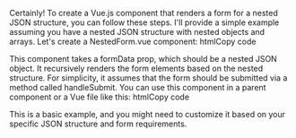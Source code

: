 Certainly! To create a Vue.js component that renders a form for a nested JSON structure, you can follow these steps. I'll provide a simple example assuming you have a nested JSON structure with nested objects and arrays.
Let's create a NestedForm.vue component:
htmlCopy code
<template>

  <form @submit.prevent="handleSubmit">
    <div v-for="(value, key) in formData" :key="key">
      <label>{{ key }}</label>
      <template v-if="isObject(value)">
        <!-- Recursively render nested objects -->
        <nested-form :formData="value" />
      </template>
      <template v-else-if="Array.isArray(value)">
        <!-- Render nested arrays -->
        <div v-for="(item, index) in value" :key="index">
          <nested-form :formData="item" />
        </div>
      </template>
      <template v-else>
        <!-- Render simple input for other types -->
        <input v-model="formData[key]" />
      </template>
    </div>
    <button type="submit">Submit</button>
  </form>
</template>

<script>
export default {
  props: {
    formData: Object,
  },
  methods: {
    isObject(value) {
      return typeof value === 'object' && value !== null && !Array.isArray(value);
    },
    handleSubmit() {
      // Handle form submission here
      console.log('Form submitted with data:', this.formData);
    },
  },
};
</script>

This component takes a formData prop, which should be a nested JSON object. It recursively renders the form elements based on the nested structure. For simplicity, it assumes that the form should be submitted via a method called handleSubmit.
You can use this component in a parent component or a Vue file like this:
htmlCopy code
<template>

  <div>
    <nested-form :formData="nestedJsonData" />
  </div>
</template>

<script>
import NestedForm from '@/components/NestedForm.vue'; // Adjust the path based on your project structure

export default {
  components: {
    NestedForm,
  },
  data() {
    return {
      nestedJsonData: {
        // Your nested JSON data goes here
        // Example:
        name: 'John Doe',
        address: {
          street: '123 Main St',
          city: 'Example City',
        },
        hobbies: ['Reading', 'Coding'],
      },
    };
  },
};
</script>

This is a basic example, and you might need to customize it based on your specific JSON structure and form requirements.
